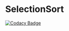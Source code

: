 # SelectionSort
[![Codacy Badge](https://api.codacy.com/project/badge/Grade/2812bf1412a34080add108ff2d56e2d7)](https://app.codacy.com/manual/Leock9/SelectionSort?utm_source=github.com&utm_medium=referral&utm_content=Leock9/SelectionSort&utm_campaign=Badge_Grade_Dashboard)